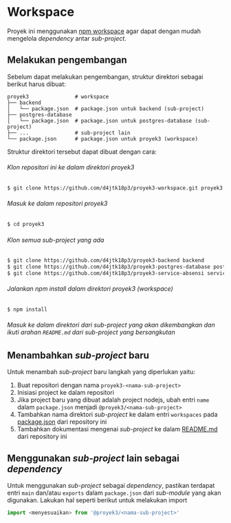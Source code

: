 # Workspace

Proyek ini menggunakan [npm workspace](https://docs.npmjs.com/cli/v7/using-npm/workspaces) agar dapat dengan mudah mengelola *dependency* antar *sub-project*.

## Melakukan pengembangan

Sebelum dapat melakukan pengembangan, struktur direktori sebagai berikut harus dibuat:

    proyek3               # workspace
    ├── backend
    │   └── package.json  # package.json untuk backend (sub-project)
    ├── postgres-database
    │   └── package.json  # package.json untuk postgres-database (sub-project)
    ├── ...               # sub-project lain
    └── package.json      # package.json untuk proyek3 (workspace)

Struktur direktori tersebut dapat dibuat dengan cara:

###### Klon repositori ini ke dalam direktori proyek3

```sh
$ git clone https://github.com/d4jtk18p3/proyek3-workspace.git proyek3
```

###### Masuk ke dalam repositori proyek3

```sh
$ cd proyek3
```

###### Klon semua *sub-project* yang ada

```sh
$ git clone https://github.com/d4jtk18p3/proyek3-backend backend
$ git clone https://github.com/d4jtk18p3/proyek3-postgres-database postgres-database
$ git clone https://github.com/d4jtk18p3/proyek3-service-absensi service-absensi
```

###### Jalankan npm install dalam direktori proyek3 (workspace)

```sh
$ npm install
```

###### Masuk ke dalam direktori dari *sub-project* yang akan dikembangkan dan ikuti arahan `README.md` dari *sub-project* yang bersangkutan

## Menambahkan *sub-project* baru

Untuk menambah *sub-project* baru langkah yang diperlukan yaitu:

1. Buat repositori dengan nama `proyek3-<nama-sub-project>`
2. Inisiasi project ke dalam repositori
3. Jika project baru yang dibuat adalah project nodejs, ubah entri `name` dalam `package.json` menjadi `@proyek3/<nama-sub-project>`
4. Tambahkan nama direktori *sub-project* ke dalam entri `workspaces` pada [package.json](package.json) dari repository ini
4. Tambahkan dokumentasi mengenai *sub-project* ke dalam [README.md](README.md) dari repository ini

## Menggunakan *sub-project* lain sebagai *dependency*

Untuk menggunakan *sub-project* sebagai *dependency*, pastikan terdapat entri `main` dan/atau `exports` dalam `package.json` dari *sub-module* yang akan digunakan. Lakukan hal seperti berikut untuk melakukan import

```js
import <menyesuaikan> from '@proyek3/<nama-sub-project>'
```
